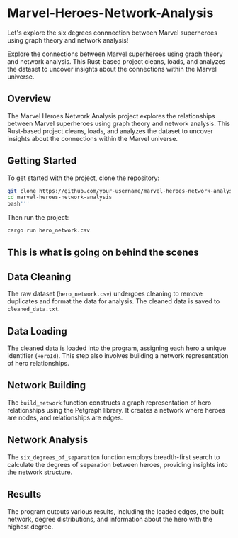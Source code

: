 # Marvel-Heroes-Network-Analysis
Let's explore the six degrees connnection between Marvel superheroes using graph theory and network analysis!


Explore the connections between Marvel superheroes using graph theory and network analysis. This Rust-based project cleans, loads, and analyzes the dataset to uncover insights about the connections within the Marvel universe.


## Overview

The Marvel Heroes Network Analysis project explores the relationships between Marvel superheroes using graph theory and network analysis. This Rust-based project cleans, loads, and analyzes the dataset to uncover insights about the connections within the Marvel universe.

## Getting Started

To get started with the project, clone the repository:

```bash
git clone https://github.com/your-username/marvel-heroes-network-analysis.git
cd marvel-heroes-network-analysis
bash''' 
```

Then run the project:

```bash
cargo run hero_network.csv
```

## This is what is going on behind the scenes

## Data Cleaning
The raw dataset (`hero_network.csv`) undergoes cleaning to remove duplicates and format the data for analysis. The cleaned data is saved to `cleaned_data.txt`.

## Data Loading
The cleaned data is loaded into the program, assigning each hero a unique identifier (`HeroId`). This step also involves building a network representation of hero relationships.

## Network Building
The `build_network` function constructs a graph representation of hero relationships using the Petgraph library. It creates a network where heroes are nodes, and relationships are edges.

## Network Analysis
The `six_degrees_of_separation` function employs breadth-first search to calculate the degrees of separation between heroes, providing insights into the network structure.

## Results
The program outputs various results, including the loaded edges, the built network, degree distributions, and information about the hero with the highest degree.


